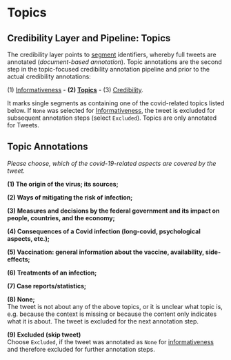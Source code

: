 # Topics
## Credibility Layer and Pipeline: Topics
The credibility layer points to [segment](segment.md) identifiers, whereby full tweets are annotated (*document-based annotation*).
Topic annotations are the second step in the topic-focused credibility annotation pipeline and prior to the actual credibility annotations: 

(1)  [Informativeness](info.md) - **(2) [Topics](topic.md)** - (3) [Credibility](credibility.md).  

It marks single segments as containing one of the covid-related topics listed below. If `None` was selected for [Informativeness](info.md), the tweet is excluded for subsequent annotation steps (select `Excluded`).
Topics are only annotated for Tweets.


## Topic Annotations

*Please choose, which of the covid-19-related aspects are covered by the tweet.*

**(1) The origin of the virus; its sources;**

**(2) Ways of mitigating the risk of infection;**

**(3) Measures and decisions by the federal government and its impact on people, countries, and the economy;**

**(4) Consequences of a Covid infection (long-covid, psychological aspects, etc.);**

**(5) Vaccination: general information about the vaccine, availability, side-effects;**

**(6) Treatments of an infection;**

**(7) Case reports/statistics;**

**(8) None;**  
The tweet is not about any of the above topics, or it is unclear what topic is, e.g. because the context is missing or because the content only indicates what it is about. The tweet is excluded for the next annotation step.

**(9) Excluded (skip tweet)**  
Choose `Excluded`, if the tweet was annotated as `None` for [informativeness](info.md) and therefore excluded for further annotation steps.